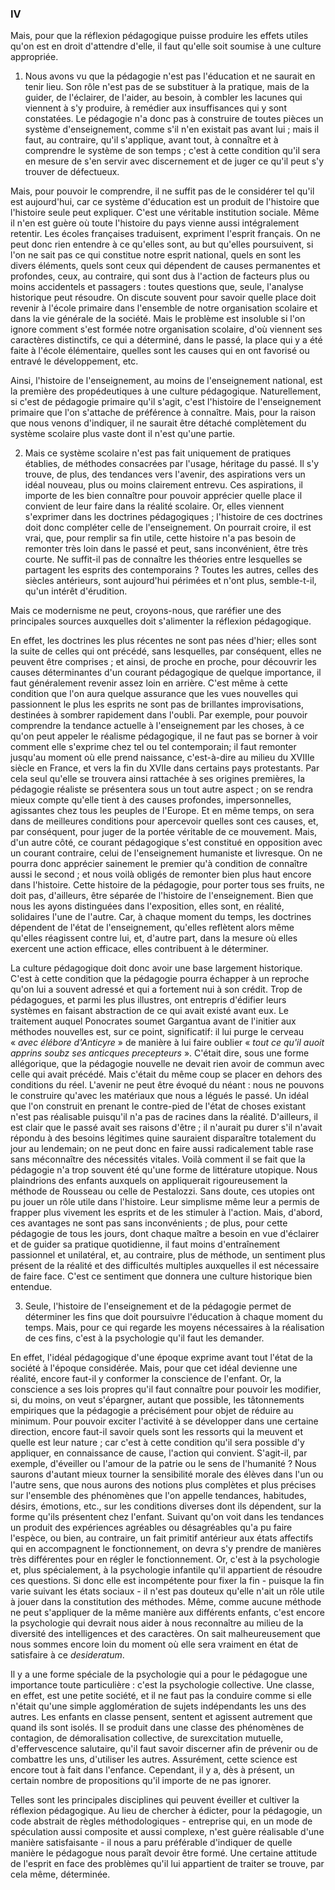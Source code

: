 
### IV

Mais, pour que la réflexion pédagogique puisse produire les effets utiles qu'on est en droit d'attendre d'elle, il faut qu'elle soit soumise à une culture appropriée.

1. Nous avons vu que la pédagogie n'est pas l'éducation et ne saurait en tenir lieu. Son rôle n'est pas de se substituer à la pratique, mais de la guider, de l'éclairer, de l'aider, au besoin, à combler les lacunes qui viennent à s'y produire, à remédier aux insuffisances qui y sont constatées. Le pédagogie n'a donc pas à construire de toutes pièces un système d'enseignement, comme s'il n'en existait pas avant lui ; mais il faut, au contraire, qu'il s'applique, avant tout, à connaître et à comprendre le système de son temps ; c'est à cette condition qu'il sera en mesure de s'en servir avec discernement et de juger ce qu'il peut s'y trouver de défectueux.

Mais, pour pouvoir le comprendre, il ne suffit pas de le considérer tel qu'il est aujourd'hui, car ce système d'éducation est un produit de l'histoire que l'histoire seule peut expliquer. C'est une véritable institution sociale. Même il n'en est guère où toute l'histoire du pays vienne aussi intégralement retentir. Les écoles françaises traduisent, expriment l'esprit français. On ne peut donc rien entendre à ce qu'elles sont, au but qu'elles poursuivent, si l'on ne sait pas ce qui constitue notre esprit national, quels en sont les divers éléments, quels sont ceux qui dépendent de causes permanentes et profondes, ceux, au contraire, qui sont dus à l'action de facteurs plus ou moins accidentels et passagers : toutes questions que, seule, l'analyse historique peut résoudre. On discute souvent pour savoir quelle place doit revenir à l'école primaire dans l'ensemble de notre organisation scolaire et dans la vie générale de la société. Mais le problème est insoluble si l'on ignore comment s'est formée notre organisation scolaire, d'où viennent ses caractères distinctifs, ce qui a déterminé, dans le passé, la place qui y a été faite à l'école élémentaire, quelles sont les causes qui en ont favorisé ou entravé le développement, etc.

Ainsi, l'histoire de l'enseignement, au moins de l'enseignement national, est la première des propédeutiques à une culture pédagogique. Naturellement, si c'est de pédagogie primaire qu'il s'agit, c'est l'histoire de l'enseignement primaire que l'on s'attache de préférence à connaître. Mais, pour la raison que nous venons d'indiquer, il ne saurait être détaché complètement du système scolaire plus vaste dont il n'est qu'une partie.

2. Mais ce système scolaire n'est pas fait uniquement de pratiques établies, de méthodes consacrées par l'usage, héritage du passé. Il s'y trouve, de plus, des tendances vers l'avenir, des aspirations vers un idéal nouveau, plus ou moins clairement entrevu. Ces aspirations, il importe de les bien connaître pour pouvoir apprécier quelle place il convient de leur faire dans la réalité scolaire. Or, elles viennent s'exprimer dans les doctrines pédagogiques ; l'histoire de ces doctrines doit donc compléter celle de l'enseignement. On pourrait croire, il est vrai, que, pour remplir sa fin utile, cette histoire n'a pas besoin de remonter très loin dans le passé et peut, sans inconvénient, être très courte. Ne suffit-il pas de connaître les théories entre lesquelles se partagent les esprits des contemporains ? Toutes les autres, celles des siècles antérieurs, sont aujourd'hui périmées et n'ont plus, semble-t-il, qu'un intérêt d'érudition.

Mais ce modernisme ne peut, croyons-nous, que raréfier une des principales sources auxquelles doit s'alimenter la réflexion pédagogique.

En effet, les doctrines les plus récentes ne sont pas nées d'hier; elles sont la suite de celles qui ont précédé, sans lesquelles, par conséquent, elles ne peuvent être comprises ; et ainsi, de proche en proche, pour découvrir les causes déterminantes d'un courant pédagogique de quelque importance, il faut généralement revenir assez loin en arrière. C'est même à cette condition que l'on aura quelque assurance que les vues nouvelles qui passionnent le plus les esprits ne sont pas de brillantes improvisations, destinées à sombrer rapidement dans l'oubli. Par exemple, pour pouvoir comprendre la tendance actuelle à l'enseignement par les choses, à ce qu'on peut appeler le réalisme pédagogique, il ne faut pas se borner à voir comment elle s'exprime chez tel ou tel contemporain; il faut remonter jusqu'au moment où elle prend naissance, c'est-à-dire au milieu du XVIIIe siècle en France, et vers la fin du XVIIe dans certains pays protestants. Par cela seul qu'elle se trouvera ainsi rattachée à ses origines premières, la pédagogie réaliste se présentera sous un tout autre aspect ; on se rendra mieux compte qu'elle tient à des causes profondes, impersonnelles, agissantes chez tous les peuples de l'Europe. Et en même temps, on sera dans de meilleures conditions pour apercevoir quelles sont ces causes, et, par conséquent, pour juger de la portée véritable de ce mouve­ment. Mais, d'un autre côté, ce courant pédagogique s'est constitué en opposition avec un courant contraire, celui de l'enseignement humaniste et livresque. On ne pourra donc apprécier sainement le premier qu'à condition de connaître aussi le second ; et nous voilà obligés de remonter bien plus haut encore dans l'histoire. Cette histoire de la pédagogie, pour porter tous ses fruits, ne doit pas, d'ailleurs, être séparée de l'histoire de l'enseignement. Bien que nous les ayons distinguées dans l'exposition, elles sont, en réalité, solidaires l'une de l'autre. Car, à chaque moment du temps, les doctrines dépendent de l'état de l'enseignement, qu'elles reflètent alors même qu'elles réagissent contre lui, et, d'autre part, dans la mesure où elles exercent une action efficace, elles contribuent à le déterminer.

La culture pédagogique doit donc avoir une base largement historique. C'est à cette condition que la pédagogie pourra échapper à un reproche qu'on lui a souvent adressé et qui a fortement nui à son crédit. Trop de pédagogues, et parmi les plus illustres, ont entrepris d'édifier leurs systèmes en faisant abstraction de ce qui avait existé avant eux. Le traitement auquel Ponocrates soumet Gargantua avant de l'initier aux méthodes nouvelles est, sur ce point, significatif: il lui purge le cerveau « *avec élébore d'Anticyre* » de manière à lui faire oublier « *tout ce qu'il auoit apprins soubz ses anticques precepteurs* ». C'était dire, sous une forme allégorique, que la pédagogie nouvelle ne devait rien avoir de commun avec celle qui avait précédé. Mais c'était du même coup se placer en dehors des conditions du réel. L'avenir ne peut être évoqué du néant : nous ne pouvons le construire qu'avec les matériaux que nous a légués le passé. Un idéal que l'on construit en prenant le contre-pied de l'état de choses existant n'est pas réalisable puisqu'il n'a pas de racines dans la réalité. D'ailleurs, il est clair que le passé avait ses raisons d'être ; il n'aurait pu durer s'il n'avait répondu à des besoins légitimes quine sauraient disparaître totalement du jour au lendemain; on ne peut donc en faire aussi radicalement table rase sans méconnaître des nécessités vitales. Voilà comment il se fait que la pédagogie n'a trop souvent été qu'une forme de littérature utopique. Nous plaindrions des enfants auxquels on appliquerait rigoureusement la méthode de Rousseau ou celle de Pestalozzi. Sans doute, ces utopies ont pu jouer un rôle utile dans l'histoire. Leur simplisme même leur a permis de frapper plus vivement les esprits et de les stimuler à l'action. Mais, d'abord, ces avantages ne sont pas sans inconvénients ; de plus, pour cette pédagogie de tous les jours, dont chaque maître a besoin en vue d'éclairer et de guider sa pratique quotidienne, il faut moins d'entraînement passionnel et unilatéral, et, au contraire, plus de méthode, un sentiment plus présent de la réalité et des difficultés multiples aux­quelles il est nécessaire de faire face. C'est ce sentiment que donnera une culture historique bien entendue.

3. Seule, l'histoire de l'enseignement et de la pédagogie permet de déterminer les fins que doit poursuivre l'éducation à chaque moment du temps. Mais, pour ce qui regarde les moyens nécessaires à la réalisation de ces fins, c'est à la psychologie qu'il faut les demander.

En effet, l'idéal pédagogique d'une époque exprime avant tout l'état de la société à l'époque considérée. Mais, pour que cet idéal devienne une réalité, encore faut-il y conformer la conscience de l'enfant. Or, la conscience a ses lois propres qu'il faut connaître pour pouvoir les modifier, si, du moins, on veut s'épargner, autant que possible, les tâtonnements empiriques que la pédagogie a précisément pour objet de réduire au minimum. Pour pouvoir exciter l'activité à se développer dans une certaine direction, encore faut-il savoir quels sont les ressorts qui la meuvent et quelle est leur nature ; car c'est à cette condition qu'il sera possible d'y appliquer, en connaissance de cause, l'action qui convient. S'agit-il, par exemple, d'éveiller ou l'amour de la patrie ou le sens de l'humanité ? Nous saurons d'autant mieux tourner la sensibilité morale des élèves dans l'un ou l'autre sens, que nous aurons des notions plus complètes et plus précises sur l'ensemble des phénomènes que l'on appelle tendances, habitudes, désirs, émotions, etc., sur les conditions diverses dont ils dépendent, sur la forme qu'ils présentent chez l'enfant. Suivant qu'on voit dans les tendances un produit des expériences agréables ou désagréables qu'a pu faire l'espèce, ou bien, au contraire, un fait primitif antérieur aux états affectifs qui en accompagnent le fonctionnement, on devra s'y prendre de manières très différentes pour en régler le fonctionnement. Or, c'est à la psychologie et, plus spécialement, à la psychologie infantile qu'il appartient de résoudre ces questions. Si donc elle est incompétente pour fixer la fin - puisque la fin varie suivant les états sociaux - il n'est pas douteux qu'elle n'ait un rôle utile à jouer dans la constitution des méthodes. Même, comme aucune méthode ne peut s'appliquer de la même manière aux différents enfants, c'est encore la psychologie qui devrait nous aider à nous reconnaître au milieu de la diversité des intelligences et des caractères. On sait malheureusement que nous sommes encore loin du moment où elle sera vraiment en état de satisfaire à ce *desideratum*.

Il y a une forme spéciale de la psychologie qui a pour le pédagogue une importance toute particulière : c'est la psychologie collective. Une classe, en effet, est une petite société, et il ne faut pas la conduire comme si elle n'était qu'une simple agglomération de sujets indépendants les uns des autres. Les enfants en classe pensent, sentent et agissent autrement que quand ils sont isolés. Il se produit dans une classe des phénomènes de contagion, de démoralisation collective, de surexcitation mutuelle, d'effervescence salutaire, qu'il faut savoir discerner afin de prévenir ou de combattre les uns, d'utiliser les autres. Assurément, cette science est encore tout à fait dans l'enfance. Cependant, il y a, dès à présent, un certain nombre de propositions qu'il importe de ne pas ignorer.

Telles sont les principales disciplines qui peuvent éveiller et cultiver la réflexion pédagogique. Au lieu de chercher à édicter, pour la pédagogie, un code abstrait de règles méthodologiques - entreprise qui, en un mode de spéculation aussi composite et aussi complexe, n'est guère réalisable d'une manière satisfaisante - il nous a paru préférable d'indiquer de quelle manière le pédagogue nous paraît devoir être formé. Une certaine attitude de l'esprit en face des problèmes qu'il lui appartient de traiter se trouve, par cela même, déterminée.
